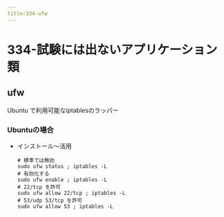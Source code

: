 ```yaml
---
title:334-ufw
---
```

# 334-試験には出ないアプリケーション類
 
## ufw

Ubuntu で利用可能なiptablesのラッパー

### Ubuntuの場合

- インストール～活用
  
  ```
  # 標準では無効
  sudo ufw status ; iptables -L
  # 有効化する
  sudo ufw enable ; iptables -L
  # 22/tcp を許可
  sudo ufw allow 22/tcp ; iptables -L
  # 53/udp 53/tcp を許可
  sudo ufw allow 53 ; iptables -L
  ```
